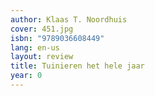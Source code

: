 ```yaml
---
author: Klaas T. Noordhuis
cover: 451.jpg
isbn: "9789036608449"
lang: en-us
layout: review
title: Tuinieren het hele jaar
year: 0
---
```

